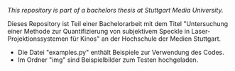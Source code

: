 *This repository is part of a bachelors thesis at Stuttgart Media University.*

Dieses Repository ist Teil einer Bachelorarbeit mit dem Titel "Untersuchung einer Methode zur Quantifizierung von subjektivem Speckle in Laser-Projektionssystemen für Kinos" an  der Hochschule der Medien Stuttgart.
* Die Datei "examples.py" enthält Beispiele zur Verwendung des Codes.
* Im Ordner "img" sind Beispielbilder zum Testen hochgeladen.


